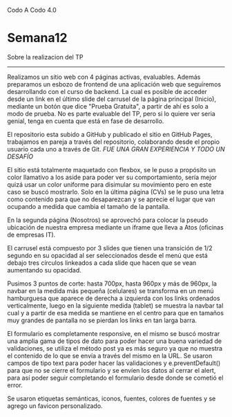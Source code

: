 Codo A Codo 4.0
# Semana12 
Sobre la realizacion del TP
***************************

Realizamos un sitio web con 4 páginas activas, evaluables.
    Además preparamos un esbozo de frontend de una aplicación web
    que seguiremos desarrollando con el curso de backend.
    La cual es posible de acceder desde un link en el último slide del
    carrusel de la página principal (Inicio), mediante un botón que dice
    "Prueba Gratuita", a partir de ahí es solo a modo de prueba.
    No es parte evaluable del TP, pero si lo quiere ver seria genial,
    tenga en cuenta que está en fase de desarrollo.

El repositorio esta subido a GitHub y publicado el sitio en GitHub Pages,
    trabajamos en pareja a través del repositorio, colaborando desde el propio 
    usuario cada uno a través de Git. *FUE UNA GRAN EXPERIENCIA Y TODO UN DESAFÍO*

El sitio está totalmente maquetado con flexbox, se le puso a propósito
    un color llamativo a los aside para poder ver su comportamiento, sería
    mejor quizá usar un color uniforme para disimular su movimiento pero en
    este caso se buscó mostrarlo. Solo en la última página (CVs) se le puso una
    letra como contenido para que no desaparezcan y se aprecie el lugar
    que van ocupando a medida que cambia el tamaño de la pantalla.

En la segunda página (Nosotros) se aprovechó para colocar la pseudo ubicación
    de nuestra empresa mediante un iframe que lleva a Atos (oficinas de empresas IT).

El carrusel está compuesto por 3 slides que tienen una transición de 1/2 segundo
    en su opacidad al ser seleccionados desde el menú que está debajo tres círculos 
    linkeados a cada slide que hacen que se vean aumentando su opacidad.

Pusimos 3 puntos de corte: hasta 700px, hasta 960px y más de 960px, la navbar en
    la medida más pequeña (celulares) se transforma en un menú hamburguesa que aparece
    de derecha a izquierda con los links ordenados verticalmente, luego en la
    siguiente medida (tablet) se muestra la navbar tal cual y a partir de esa medida 
    se mantiene en el centro para que en tamaños muy grandes de pantalla no se pierdan
    los links en tan larga barra.

El formulario es completamente responsive, en el mismo se buscó mostrar una 
    amplia gama de tipos de dato para poder hacer una buena variedad de validaciones,
    se utiliza el método post ya es más seguro ya que no muestra el contenido de lo 
    que se envía a través del mismo en la URL. Se usaron campos de tipo text para
    poder hacer las validaciones y e.preventDefault() para que no se cierre el 
    formulario y se envíen los datos al cerrar el alert, para así poder seguir 
    completando el formulario desde donde se cometió el error.

Se usaron etiquetas semánticas, iconos, fuentes, colores de fuentes y se agrego un
    favicon personalizado.
    
    
